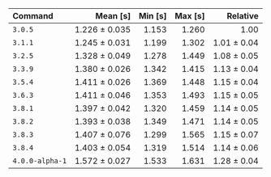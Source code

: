 | Command | Mean [s] | Min [s] | Max [s] | Relative |
|:---|---:|---:|---:|---:|
| `3.0.5` | 1.226 ± 0.035 | 1.153 | 1.260 | 1.00 |
| `3.1.1` | 1.245 ± 0.031 | 1.199 | 1.302 | 1.01 ± 0.04 |
| `3.2.5` | 1.328 ± 0.049 | 1.278 | 1.449 | 1.08 ± 0.05 |
| `3.3.9` | 1.380 ± 0.026 | 1.342 | 1.415 | 1.13 ± 0.04 |
| `3.5.4` | 1.411 ± 0.026 | 1.369 | 1.448 | 1.15 ± 0.04 |
| `3.6.3` | 1.411 ± 0.046 | 1.353 | 1.493 | 1.15 ± 0.05 |
| `3.8.1` | 1.397 ± 0.042 | 1.320 | 1.459 | 1.14 ± 0.05 |
| `3.8.2` | 1.393 ± 0.038 | 1.349 | 1.471 | 1.14 ± 0.05 |
| `3.8.3` | 1.407 ± 0.076 | 1.299 | 1.565 | 1.15 ± 0.07 |
| `3.8.4` | 1.403 ± 0.054 | 1.319 | 1.514 | 1.14 ± 0.06 |
| `4.0.0-alpha-1` | 1.572 ± 0.027 | 1.533 | 1.631 | 1.28 ± 0.04 |
